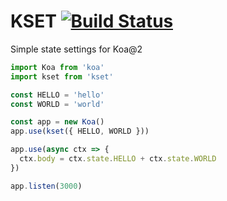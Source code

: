 # KSET [![Build Status](https://travis-ci.org/rrdelaney/KSET.svg?branch=master)](https://travis-ci.org/rrdelaney/KSET)

Simple state settings for Koa@2

```js
import Koa from 'koa'
import kset from 'kset'

const HELLO = 'hello'
const WORLD = 'world'

const app = new Koa()
app.use(kset({ HELLO, WORLD }))

app.use(async ctx => {
  ctx.body = ctx.state.HELLO + ctx.state.WORLD
})

app.listen(3000)
```
